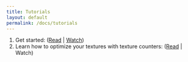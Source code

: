 ```yaml
---
title: Tutorials
layout: default
permalink: /docs/tutorials
---
```


1. Get started: ([Read](/docs/getting-started) &#124; [Watch](https://www.youtube.com/watch?v=h4PVNDZGYhI))
2. Learn how to optimize your textures with texture counters: ([Read](https://medium.com/@francescocarucci/using-texture-counters-in-the-android-gpu-inspector-7828c453b84a) &#124; Watch)